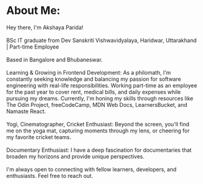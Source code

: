 #  About Me:
 Hey there, I'm Akshaya Parida!<br><br>BSc IT graduate from Dev Sanskriti Vishwavidyalaya, Haridwar, Uttarakhand | Part-time Employee<br><br>Based in Bangalore and Bhubaneswar.<br><br>Learning & Growing in Frontend Development: As a philomath, I'm constantly seeking knowledge and balancing my passion for software engineering with real-life responsibilities. Working part-time as an employee for the past year to cover rent, medical bills, and daily expenses while pursuing my dreams. Currently, I'm honing my skills through resources like The Odin Project, freeCodeCamp, MDN Web Docs, LearnersBucket, and Namaste React.<br><br>Yogi, Cinematographer, Cricket Enthusiast: Beyond the screen, you'll find me on the yoga mat, capturing moments through my lens, or cheering for my favorite cricket teams.<br><br>Documentary Enthusiast: I have a deep fascination for documentaries that broaden my horizons and provide unique perspectives.<br><br>I'm always open to connecting with fellow learners, developers, and enthusiasts. Feel free to reach out.


